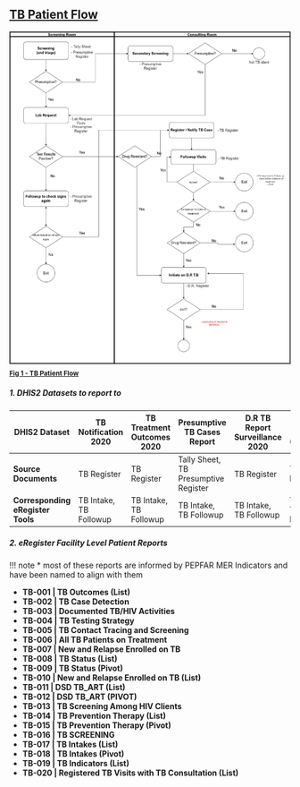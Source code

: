 ## [**TB Patient Flow**](https://drive.google.com/file/d/1b-NrAuPi7WNHNqDrUSnKzMnpSa9JrMsm/view?usp=sharing)

![Bahmni 092 after upgrade](../pics/TB_patient_flow_2.png )
<sub>[**Fig 1 - TB Patient Flow**](https://drive.google.com/file/d/1b-NrAuPi7WNHNqDrUSnKzMnpSa9JrMsm/view?usp=sharing)</sub>

##### 1. DHIS2 Datasets to report to

|DHIS2 Dataset  | TB Notification 2020 | TB Treatment Outcomes 2020 | Presumptive TB Cases Report | D.R TB Report Surveillance 2020 | D.R TB TB (Hospital) |
| --- | --- | --- | --- | --- | --- |
| **Source Documents** | TB Register | TB Register | Tally Sheet, TB Presumptive Register |TB Register |TB Register |
| **Corresponding eRegister Tools** | TB Intake, TB Followup | TB Intake, TB Followup | TB Intake, TB Followup | TB Intake, TB Followup | TB Intake, TB Followup |

##### 2. eRegister Facility Level Patient Reports

!!! note
    * most of these reports are informed by PEPFAR MER Indicators and have been named to align with them

* **TB-001 | TB Outcomes (List)**	
* **TB-002 | TB Case Detection**	
* **TB-003 | Documented TB/HIV Activities**	
* **TB-004 | TB Testing Strategy**
* **TB-005 | TB Contact Tracing and Screening**	
* **TB-006 | All TB Patients on Treatment**	
* **TB-007 | New and Relapse Enrolled on TB**	
* **TB-008 | TB Status (List)**	
* **TB-009 | TB Status (Pivot)**	
* **TB-010 | New and Relapse Enrolled on TB (List)**	
* **TB-011 | DSD TB_ART (List)**	
* **TB-012 | DSD TB_ART (PIVOT)**	
* **TB-013 | TB Screening Among HIV Clients**	
* **TB-014 | TB Prevention Therapy (List)**	
* **TB-015 | TB Prevention Therapy (Pivot)**	
* **TB-016 | TB SCREENING**	
* **TB-017 | TB Intakes (List)**	
* **TB-018 | TB Intakes (Pivot)**	
* **TB-019 | TB Indicators (List)**	
* **TB-020 | Registered TB Visits with TB Consultation (List)**